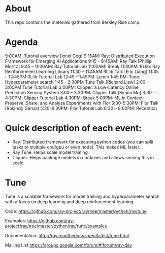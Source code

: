# About
This repo contains the materials gathered from Berkley Rise camp.

# Agenda

9:00AM: Tutorial overview  [Ionel Gog]
9:15AM: Ray: Distributed Execution Framework for Emerging AI Applications
9:15 – ­9:45AM: Ray Talk [Phillip Moritz]
9:45 – ­11:00AM: Ray Tutorial Lab
11:00AM: Break
11:30AM: RLlib: Ray Reinforcement Learning Library
11:30 – ­11:45AM RLlib Talk [Eric Liang]
11:45 – 12:45PM RLlib Tutorial Lab
12:45 – 1:45PM: Lunch
1:45 PM: Tune: Hyperparameter search
1:45 – ­2:00PM Tune Talk [Richard Liaw]
2:00 – 3:00PM Tune Tutorial Lab
3:00PM: Clipper: a Low-Latency Online Prediction Serving System
3:00 – ­3:30PM: Clipper Talk [Simon Mo]
3:30 – ­4:30PM: Clipper Tutorial Lab
4:30­PM: Break
5:00PM: ML in Context: Preserve, Share, and Analyze Experiments with Flor
5:00-5:30PM: Flor Talk [Rolando Garcia]
5:30-6:30PM: Flor Tutorial Lab
6:30­ – 9:00PM: Reception

# Quick description of each event:
* Ray: Distributed framework for executing python codes (you can split tasks to multiple cpu/gpu or even node). This makes ML faster.
* Ray Tune: Helps scale model training
* Clipper: Helps package models in container and allows serving this in scale.



# Tune
Tune is a scalable framework for model training and hyperparameter search with a focus on deep learning and deep reinforcement learning.

Code: https://github.com/ray-project/ray/tree/master/python/ray/tune

Examples: https://github.com/ray-project/ray/tree/master/python/ray/tune/examples

Documentation: http://ray.readthedocs.io/en/latest/tune.html

Mailing List https://groups.google.com/forum/#!forum/ray-dev
